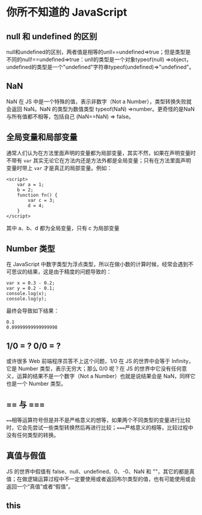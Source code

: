 # 你所不知道的 JavaScript
## null 和 undefined 的区别
null和undefined的区别，两者值是相等的unll==undefined=>true；但是类型是不同的null!==undefined=>true：unll的类型是一个对象typeof(null) =>object，undefined的类型是一个"undefined"字符串typeof(undefined)=>"undefined"。
## NaN
NaN 在 JS 中是一个特殊的值，表示非数字（Not a Number），类型转换失败就会返回 NaN。NaN 的类型为数值类型 typeof(NaN) =>number。更奇怪的是NaN与所有值都不相等，包括自己 (NaN==NaN) => false。
## 全局变量和局部变量
通常人们认为在方法里面声明的变量都为局部变量，其实不然，如果在声明变量时不带有 `var` 其实无论它在方法内还是方法外都是全局变量；只有在方法里面声明变量时带上 `var` 才是真正的局部变量。例如：

```
<script>
	var a = 1;
	b = 2;
	function fn() {
		var c = 3;
		d = 4;
	}
</script>
```
其中 a、b、d 都为全局变量，只有 c 为局部变量
## Number 类型
在 JavaScript 中数字类型为浮点类型，所以在做小数的计算时候，经常会遇到不可思议的结果，这是由于精度的问题导致的：

```
var x = 0.3 - 0.2;
var y = 0.2 - 0.1;
console.log(x);
console.log(y);
```
最终会导致如下结果：

```
0.1
0.09999999999999998
```
## 1/0 = ? 0/0 = ?
或许很多 Web 前端程序员答不上这个问题，1/0 在 JS 的世界中会等于 Infinity，它是 Number 类型，表示无穷大；那么 0/0 呢？在 JS 的世界中它没有任何意义，运算的结果不是一个数字（Not a Number）也就是说结果会是 NaN，同样它也是一个 Number 类型。
## == 与 ===
`==`相等运算符号但是并不是严格意义的想等，如果两个不同类型的变量进行比较时，它会先尝试一些类型转换然后再进行比较；`===`严格意义的相等，比较过程中没有任何类型的转换。
## 真值与假值
JS 的世界中假值有 false、null、undefined、0、-0、NaN 和 ""，其它的都是真值；在做逻辑运算过程中不一定要使用或者返回布尔类型的值，也有可能使用或会返回一个“真值”或者“假值”。
## this